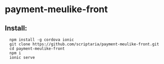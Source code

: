 # payment-meulike-front
## Install:
```code
  npm install -g cordova ionic
  git clone https://github.com/scriptaria/payment-meulike-front.git
  cd payment-meulike-front
  npm i
  ionic serve
```
